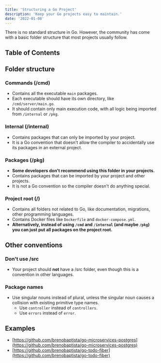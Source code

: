 ```yaml
---
title: 'Structuring a Go Project'
description: 'Keep your Go projects easy to maintain.'
date: '2022-01-08'
---
```


There is no standard structure in Go. However, the community has come with a basic folder structure that most projects usually follow.

## Table of Contents

## Folder structure

### Commands (/cmd)

- Contains all the executable `main` packages.
- Each executable should have its own directory, like `/cmd/server/main.go`.
- It should contain only main execution code, with all logic being imported from `/internal` or `/pkg`.

### Internal (/internal)

- Contains packages that can only be imported by your project.
- It is a Go convention that doesn't allow the compiler to accidentally use its packages in an external project.

### Packages (/pkg)

- **Some developers don't recommend using this folder in your projects.**
- Contains packages that can be imported by your project and other projects.
- It is not a Go convention so the compiler doesn't do anything special.

### Project root (/)

- Contains all folders not related to Go, like documentation, migrations, other programming languages.
- Contains Docker files like `Dockerfile` and `docker-compose.yml`.
- **Alternatively, instead of using `/cmd` and `/internal` (and maybe `/pkg`) you can just put all packages on the project root.**

## Other conventions

### Don't use /src

- Your project should **not** have a /src folder, even though this is a convention in other languages.

### Package names

- Use singular nouns instead of plural, unless the singular noun causes a collision with existing primitive type names.
  - Use `controller` instead of `controllers`.
  - Use `errors` instead of `error`.

## Examples

- [https://github.com/brenobaptista/go-microservices-postgres](https://github.com/brenobaptista/go-microservices-postgres)
- [https://github.com/brenobaptista/go-todo-fiber](https://github.com/brenobaptista/go-todo-fiber)
